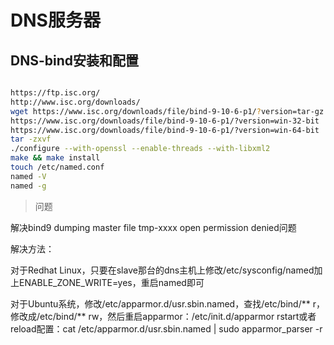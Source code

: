 # DNS服务器

## DNS-bind安装和配置

```sh

https://ftp.isc.org/
http://www.isc.org/downloads/
wget https://www.isc.org/downloads/file/bind-9-10-6-p1/?version=tar-gz
https://www.isc.org/downloads/file/bind-9-10-6-p1/?version=win-32-bit
https://www.isc.org/downloads/file/bind-9-10-6-p1/?version=win-64-bit
tar -zxvf
./configure --with-openssl --enable-threads --with-libxml2
make && make install
touch /etc/named.conf
named -V
named -g
```

> 问题

解决bind9 dumping master file tmp-xxxx open permission denied问题

解决方法：

对于Redhat Linux，只要在slave那台的dns主机上修改/etc/sysconfig/named加上ENABLE_ZONE_WRITE=yes，重启named即可

对于Ubuntu系统，修改/etc/apparmor.d/usr.sbin.named，查找/etc/bind/** r，修改成/etc/bind/** rw，然后重启apparmor：/etc/init.d/apparmor rstart或者reload配置：cat /etc/apparmor.d/usr.sbin.named | sudo apparmor_parser -r
